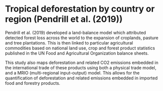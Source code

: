 # Tropical deforestation by country or region (Pendrill et al. (2019))

Pendrill et al. (2019) developed a land-balance model which attributed detected forest loss across the world to the expansion of croplands, pasture and tree plantations. This is then linked to particular agricultural commodities based on national land use, crop and forest product statistics published in the UN Food and Agricultural Organization balance sheets.

This study also maps deforestation and related CO2 emissions embedded in the international trade of these products using both a physical trade model, and a MRIO (multi-regional input-output) model. This allows for the quantification of deforestation and related emissions embedded in imported food and forestry products.

